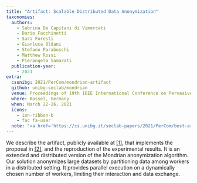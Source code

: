 ```yaml
---
title: "Artifact: Scalable Distributed Data Anonymization"
taxonomies:
  authors:
    - Sabrina De Capitani di Vimercati
    - Dario Facchinetti
    - Sara Foresti
    - Gianluca Oldani
    - Stefano Paraboschi
    - Matthew Rossi
    - Pierangela Samarati
  publication-year:
    - 2021
extra:
  csunibg: 2021/PerCom/mondrian-artifact
  github: unibg-seclab/mondrian
  venue: Proceedings of 19th IEEE International Conference on Pervasive Computing and Communications (PerCom)
  where: Kassel, Germany
  when: March 22-26, 2021
  icons:
    - ion-ribbon-b
    - fac fa-user
  note: "<a href='https://cs.unibg.it/seclab-papers/2021/PerCom/best-artifact-award-certificate.pdf'><u>IEEE PerCom'21 Best Artifact Award</u></a>"
---
```


We describe the artifact, publicly available at [[1]](https://github.com/mosaicrown/mondrian),
that implements the proposal in [[2]](/publications/mondrian2/), and the reproduction of
the experimental results. It is an extended and distributed
version of the Mondrian anonymization algorithm. Our solution anonymizes large datasets by partitioning data among
workers in a distributed setting. It provides parallel execution
on a dynamically chosen number of workers, limiting their
interaction and data exchange.
